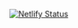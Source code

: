 [![Netlify Status](https://api.netlify.com/api/v1/badges/e0cb158c-3a54-4200-a381-91020eb0dce1/deploy-status)](https://app.netlify.com/sites/easy-house/deploys)
